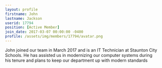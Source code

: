 ```yaml
---
layout: profile
firstname: John
lastname: Jackson
userid: 17794
position: [Active Member]
join_date: 2017-03-07 00:00:00 -0400
profile: /assets/img/members/17794/avatar.png
---
```

John joined our team in March 2017 and is an IT Technician at Staunton City Schools. He has assisted us in modernizing our computer systems during his tenure and plans to keep our department up with modern standards